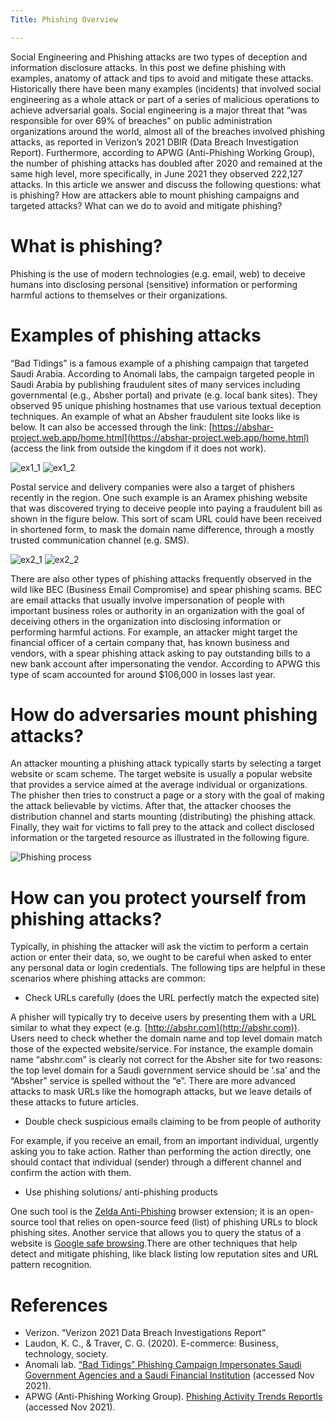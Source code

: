 ```yaml
---
Title: Phishing Overview

---
```


Social Engineering and Phishing attacks are two types of deception and information disclosure attacks. In this post we define phishing with examples, anatomy of attack and tips to avoid and mitigate these attacks. Historically there have been many examples (incidents) that involved social engineering as a whole attack or part of a series of malicious operations to achieve adversarial goals. Social engineering is a major threat that “was responsible for over 69% of breaches” on public administration organizations around the world, almost all of the breaches involved phishing attacks, as reported in Verizon’s 2021 DBIR (Data Breach Investigation Report). Furthermore, according to APWG (Anti-Phishing Working Group), the number of phishing attacks has doubled after 2020 and remained at the same high level, more specifically, in June 2021 they observed 222,127 attacks. In this article we answer and discuss the following questions: what is phishing? How are attackers able to mount phishing campaigns and targeted attacks? What can we do to avoid and mitigate phishing?

# What is phishing?
Phishing is the use of modern technologies (e.g. email, web) to deceive humans into disclosing personal (sensitive) information or performing harmful actions to themselves or their organizations. 
# Examples of phishing attacks
“Bad Tidings” is a famous example of a phishing campaign that targeted Saudi Arabia. According to Anomali labs, the campaign targeted people in Saudi Arabia by publishing fraudulent sites of many services including governmental (e.g., Absher portal) and private (e.g. local bank sites). They observed 95 unique phishing hostnames that use various textual deception techniques. An example of what an Absher fraudulent site looks like is below. It can also be accessed through the link: [https://abshar-project.web.app/home.html](https://abshar-project.web.app/home.html) (access the link from outside the kingdom if it does not work).

![ex1_1](/assets/posts/phishing_overview/ex1_1.png)
![ex1_2](/assets/posts/phishing_overview/ex1_2.png)

Postal service and delivery companies were also a target of phishers recently in the region. One such example is an Aramex phishing website that was discovered trying to deceive people into paying a fraudulent bill as shown in the figure below. This sort of scam URL could have been received in shortened form, to mask the domain name difference, through a mostly trusted communication channel (e.g. SMS).

![ex2_1](/assets/posts/phishing_overview/ex2_1.png)
![ex2_2](/assets/posts/phishing_overview/ex2_2.png)

There are also other types of phishing attacks frequently observed in the wild like BEC (Business Email Compromise) and spear phishing scams. BEC are email attacks that usually involve impersonation of people with important business roles or authority in an organization with the goal of deceiving others in the organization into disclosing information or performing harmful actions. For example, an attacker might target the financial officer of a certain company that, has known business and vendors, with a spear phishing attack asking to pay outstanding bills to a new bank account after impersonating the vendor. According to APWG this type of scam accounted for around $106,000 in losses last year.

# How do adversaries mount phishing attacks?
An attacker mounting a phishing attack typically starts by selecting a target website or scam scheme. The target website is usually a popular website that provides a service aimed at the average individual or organizations. The phisher then tries to construct a page or a story with the goal of making the attack believable by victims. After that, the attacker chooses the distribution channel and starts mounting (distributing) the phishing attack. Finally, they wait for victims to fall prey to the attack and collect disclosed information or the targeted resource as illustrated in the following figure.
 
![Phishing process](/assets/posts/phishing_overview/phish_process.png)

# How can you protect yourself from phishing attacks?
Typically, in phishing the attacker will ask the victim to perform a certain action or enter their data, so, we ought to be careful when asked to enter any personal data or login credentials. The following tips are helpful in these scenarios where phishing attacks are common:

*	Check URLs carefully (does the URL perfectly match the expected site)

A phisher will typically try to deceive users by presenting them with a URL similar to what they expect (e.g. [http://abshr.com](http://abshr.com)). Users need to check whether the domain name and top level domain match those of the expected website/service. For instance, the example domain name “abshr.com” is clearly not correct for the Absher site for two reasons: the top level domain for a Saudi government service should be ‘.sa’ and the “Absher” service is spelled without the “e”. There are more advanced attacks to mask URLs like the homograph attacks, but we leave details of these attacks to future articles.

*	Double check suspicious emails claiming to be from people of authority

For example, if you receive an email, from an important individual, urgently asking you to take action. Rather than performing the action directly, one should contact that individual (sender) through a different channel and confirm the action with them. 

*	Use phishing solutions/ anti-phishing products

One such tool is the [Zelda Anti-Phishing](https://github.com/Segasec/zelda-anti-phishing) browser extension; it is an open-source tool that relies on open-source feed (list) of phishing URLs to block phishing sites. Another service that allows you to query the status of a website is [Google safe browsing](https://transparencyreport.google.com/safe-browsing/search).There are other techniques that help detect and mitigate phishing, like black listing low reputation sites and URL pattern recognition. 

# References							 		
- Verizon. “Verizon 2021 Data Breach Investigations Report”
- Laudon, K. C., & Traver, C. G. (2020). E-commerce: Business, technology, society.
- Anomali lab. [“Bad Tidings” Phishing Campaign Impersonates Saudi Government Agencies and a Saudi Financial Institution](https://www.anomali.com/blog/bad-tidings-phishing-campaign-impersonates-saudi-government-agencies-and-a-saudi-financial-institution) (accessed Nov 2021).
- APWG (Anti-Phishing Working Group). [Phishing Activity Trends Reportls](https://apwg.org/trendsreports/) (accessed Nov 2021).
